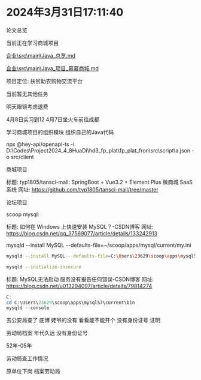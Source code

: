 # 2024年3月31日17:11:40

论文总览

当前正在学习商城项目

[企业\src\main\Java_总览.md](企业\src\main\Java_总览.md)

[企业\src\main\Java_项目_慕慕商城.md](企业\src\main\Java_项目_慕慕商城.md)

项目定位: 扶贫助农购物交流平台

当前暂无其他任务

明天眼镜考虑退费

4月8日实习到12 4月7日坐火车前往成都

学习商城项目的组织模块 组织自己的Java代码

npx @hey-api/openapi-ts -i D:\Codes\Project2024_4_8HuaDi\hd3_fp_plat\fp_plat_fron\src\script\a.json -o src/client

商城项目

标题: typ1805/tansci-mall: SpringBoot + Vue3.2 + Element Plus 微商城 SaaS 系统 网址: https://github.com/typ1805/tansci-mall/tree/master

论坛项目


scoop mysql: 

标题: 如何在 Windows 上快速安装 MySQL？-CSDN博客 网址: https://blog.csdn.net/qq_37569077/article/details/133242913

mysqld --install MySQL --defaults-file=~/scoop/apps/mysql/current/my.ini

```sh
mysqld --install MySQL --defaults-file=C:\Users\23629\scoop\apps\mysql57\current

mysqld --initialize-insecure


```

标题: MySQL无法启动 服务没有报告任何错误-CSDN博客 网址: https://blog.csdn.net/u013294097/article/details/79814274

```ps1
C:
cd C:\Users\23629\scoop\apps\mysql57\current\bin
mysqld --console
```



去公安局查了 底博 姥爷的没有 看看能不能开个 没有身份证号 证明

劳动局档案  年代久远 没有身份证号

52年-05年

劳动局查工作情况

原单位下岗 档案劳动局 

